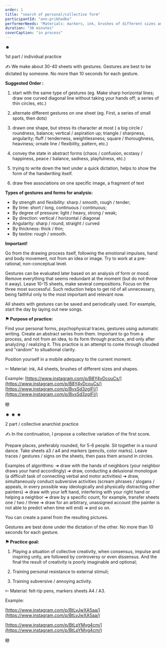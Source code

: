 ```yaml
---
order: 1
title: "search of personal/collective form"
participantId: "ann-prikhodko"
performerNeeds: "Materials: markers, ink, brushes of different sizes and shapes, sheets of paper a4 / a3. A team of 5-6 people + a person who agrees to act as a director."
duration: "30 minutes"
coverCaption: "in process"
---
```


☻


1st part / individual practice


✍ We make about 30-40 sheets with gestures. Gestures are best to be dictated by someone. No more than 10 seconds for each gesture.


**Suggested Order :**

1. start with the same type of gestures (eg. Make sharp horizontal lines; draw
one curved diagonal line without taking your hands off; a series of thin circles, etc.)

2. alternate different gestures on one sheet (eg. First, a series of small
spots, then dots)

3. drawn one shape, but stress its character at most ( a big circle / roundness, balance; vertical / aspiration up; triangle / sharpness, angularity; fluff / tenderness, weightlessness; square / thoroughness, heaviness; ornate line / flexibility, pattern, etc.)

4. convey the state in abstract forms (chaos / confusion, ecstasy / happiness,
peace / balance, sadness, playfulness, etc.)

5. trying to write down the text under a quick dictation, helps to show the form of the handwriting itself.

6. draw free associations on one specific image, a fragment of text

**Types of gestures and forms for analysis:**

* By strength and flexibility: sharp / smooth, rough / tender;
* By time: short / long, continuous / continuous;
* By degree of pressure: light / heavy, strong / weak;
* By direction: vertical / horizontal / diagonal
* Angularity: sharp / round, straight / curved
* By thickness: thick / thin;
* By textire: rough / smooth.

**Important!** 

Go from the drawing process itself, following the emotional impulses, hand and body movement, not from an idea or image. Try to work at a pre-rational, non-conceptual level.

Gestures can be evaluated later based on an analysis of form or mood. Remove everything that seems redundant at the moment (but do not throw it away). Leave 10-15 sheets, make several compositions. Focus on the three most successful. Such reduction helps to get rid of all unnecessary, being faithful only to the most important and relevant now.

All sheets with gestures can be saved and periodically used. For example, start the day by laying out new songs.

**⚑  Purpose of practice:**

Find your personal forms, psychophysical traces, gestures using automatic writing. Create an abstract series from them. Important to go from a process, and not from an idea, to its form through practice, and only after analyzing / realizing it.
This practice is an attempt to come through clouded and "random" to situational clarity.

Position yourself in a mobile adequacy to the current moment.

✄ Material: ink, A4 sheets, brushes of different sizes and shapes.

Example:
[https://www.instagram.com/p/B8Y4vDcouCs/](https://www.instagram.com/p/B8Y4vDcouCs/)
[https://www.instagram.com/p/BvxSd3zgIFI/](https://www.instagram.com/p/BvxSd3zgIFI/)

㽩

☻ ☻ ☻

2 part / collective anarchist practice

✍ In the continuation, I propose a collective variation of the first score.

Prepare places, preferably rounded, for 5-6 people.
Sit together in a round dance. Take sheets a3 / a4 and markers (pencils,
color marks). Leave traces / gestures / signs on the sheets, then pass them around in circles.

Examples of algorithms: ➔ draw with the hands of neighbors (your neighbor draws your hand accordingly) ➔ draw, conducting a delusional monologue (a difficult task of connecting verbal and motor activities) ➔ draw, simultaneously conduct subversive activities (scream phrases / slogans / appeals, in every possible way ideologically and physically distracting other painters) ➔ draw with your left hand, interfering with your right hand or helping a neighbor ➔ draw by a specific count, for example, transfer sheets one / two / three ➔ draw for an arbitrary, unassigned account (the painter is not able to predict when time will end) ➔ and so on.

You can create a panel from the resulting pictures.

Gestures are best done under the dictation of the other. No more than 10 seconds for each gesture.

**⚑ Practice goal:**

1. Playing a situation of collective creativity, when consensus, impulse and inspiring unity, are followed by controversy or even dissensus. And the final the result of creativity is poorly imaginable and optional;

2. Training personal resistance to external stimuli;

3. Training subversive / annoying activity.

✄ Material: felt-tip pens, markers sheets A4 / A3.

Example:

[https://www.instagram.com/p/BtLvJwXA5aa/](https://www.instagram.com/p/BtLvJwXA5aa/)

[https://www.instagram.com/p/BtLpYMvg4cm/](https://www.instagram.com/p/BtLpYMvg4cm/)

㽩
